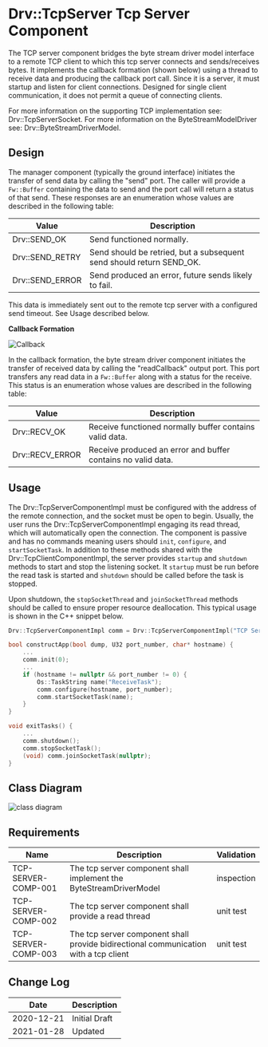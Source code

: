 # Drv::TcpServer Tcp Server Component

The TCP server component bridges the byte stream driver model interface to a remote TCP client to which this tcp server
connects and sends/receives bytes. It implements the callback formation (shown below) using a thread to receive data
and producing the callback port call. Since it is a server, it must startup and listen for client connections. Designed
for single client communication, it does not permit a queue of connecting clients.

For more information on the supporting TCP implementation see: Drv::TcpServerSocket.
For more information on the ByteStreamModelDriver see: Drv::ByteStreamDriverModel.

## Design

The manager component (typically the ground interface) initiates the transfer of send data by calling the "send" port.
The caller will provide a `Fw::Buffer` containing the data to send and the port call will return a status of that send.
These responses are an enumeration whose values are described in the following table:

| Value | Description |
|---|---|
| Drv::SEND_OK    | Send functioned normally. |
| Drv::SEND_RETRY | Send should be retried, but a subsequent send should return SEND_OK. |
| Drv::SEND_ERROR | Send produced an error, future sends likely to fail. |

This data is immediately sent out to the remote tcp server with a configured send timeout. See Usage described below.

**Callback Formation**

![Callback](../../ByteStreamDriverModel/docs/img/canvas-callback.png)

In the callback formation, the byte stream driver component initiates the transfer of received data by calling the
"readCallback" output port. This port transfers any read data in a `Fw::Buffer` along with a status for the receive.
This status is an enumeration whose values are described in the following table:

| Value | Description |
|---|---|
| Drv::RECV_OK    | Receive functioned normally buffer contains valid data. |
| Drv::RECV_ERROR | Receive produced an error and buffer contains no valid data. |

## Usage

The Drv::TcpServerComponentImpl must be configured with the address of the remote connection, and the socket must be
open to begin. Usually, the user runs the Drv::TcpServerComponentImpl engaging its read thread, which will automatically
open the  connection. The component is passive and has no commands meaning users should `init`, `configure`, and
`startSocketTask`. In addition to these methods shared with the Drv::TcpClientComponentImpl, the server provides
`startup` and `shutdown` methods to start and stop the listening socket. It `startup` must be run before the read task
is started and `shutdown` should be called before the task is stopped.

Upon shutdown, the `stopSocketThread` and `joinSocketThread` methods should be called to ensure
proper resource deallocation. This typical usage is shown in the C++ snippet below.


```c++
Drv::TcpServerComponentImpl comm = Drv::TcpServerComponentImpl("TCP Server");

bool constructApp(bool dump, U32 port_number, char* hostname) {
    ...
    comm.init(0);
    ...
    if (hostname != nullptr && port_number != 0) {
        Os::TaskString name("ReceiveTask");
        comm.configure(hostname, port_number);
        comm.startSocketTask(name);
    }
}

void exitTasks() {
    ...
    comm.shutdown();
    comm.stopSocketTask();
    (void) comm.joinSocketTask(nullptr);
}
```
## Class Diagram
![class diagram](./img/class_diagram_tcpserver.png)

## Requirements

| Name | Description | Validation |
|---|---|---|
| TCP-SERVER-COMP-001 | The tcp server component shall implement the ByteStreamDriverModel  | inspection |
| TCP-SERVER-COMP-002 | The tcp server component shall provide a read thread | unit test |
| TCP-SERVER-COMP-003 | The tcp server component shall provide bidirectional communication with a tcp client | unit test |

## Change Log

| Date | Description |
|---|---|
| 2020-12-21 | Initial Draft |
| 2021-01-28 | Updated |
